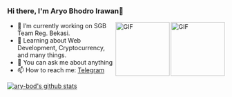 ### Hi there, I'm Aryo Bhodro Irawan👋

<img align="right" alt="GIF" height="125px" src="https://media0.giphy.com/media/Tk80oT8vrGZiH8Uq1u/giphy.gif" />
<img align="right" alt="GIF" height="125px" src="https://media2.giphy.com/media/KztT2c4u8mYYUiMKdJ/giphy.gif" />

- 🌱 I’m currently working on SGB Team Reg. Bekasi.
- 📌 Learning about Web Development, Cryptocurrency, and many things.
- 💬 You can ask me about anything
- 📫 How to reach me: [Telegram](https://t.me/ary_bod)

[![ary-bod's github stats](https://github-readme-stats.vercel.app/api?username=ary-bod&title_color=333&text_color=777&show_icons=true&icon_color=333&hide_border=true)](https://github.com/ary-bod)
